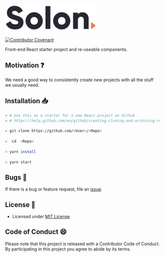 <img src="src/svg/solon_logo.svg" width="300" style="background-color: white" />

[![Contributor Covenant](https://img.shields.io/badge/Contributor%20Covenant-v2.0%20adopted-ff69b4.svg)](code_of_conduct.md)

Front-end React starter project and re-useable components.

## Motivation :question:

We need a good way to consistently create new projects with all the stuff we usually need.

## Installation :inbox_tray:

```bash
> # Use this as a starter for a new React project on Github
> # https://help.github.com/en/github/creating-cloning-and-archiving-repositories/creating-a-repository-from-a-template

> git clone https://github.com/<User>/<Repo>

>  cd  <Repo>

> yarn install

> yarn start

```

## Bugs :bug:

If there is a bug or feature request, file an [issue](https://github.com/FindawayWorld/Solon/issues).

## License :scroll:

-   Licensed under [MIT License](https://github.com/FindawayWorld/Solon/blob/master/LICENSE)

## Code of Conduct :smile:

Please note that this project is released with a Contributor Code of Conduct. By participating in this project you agree to abide by its terms.
